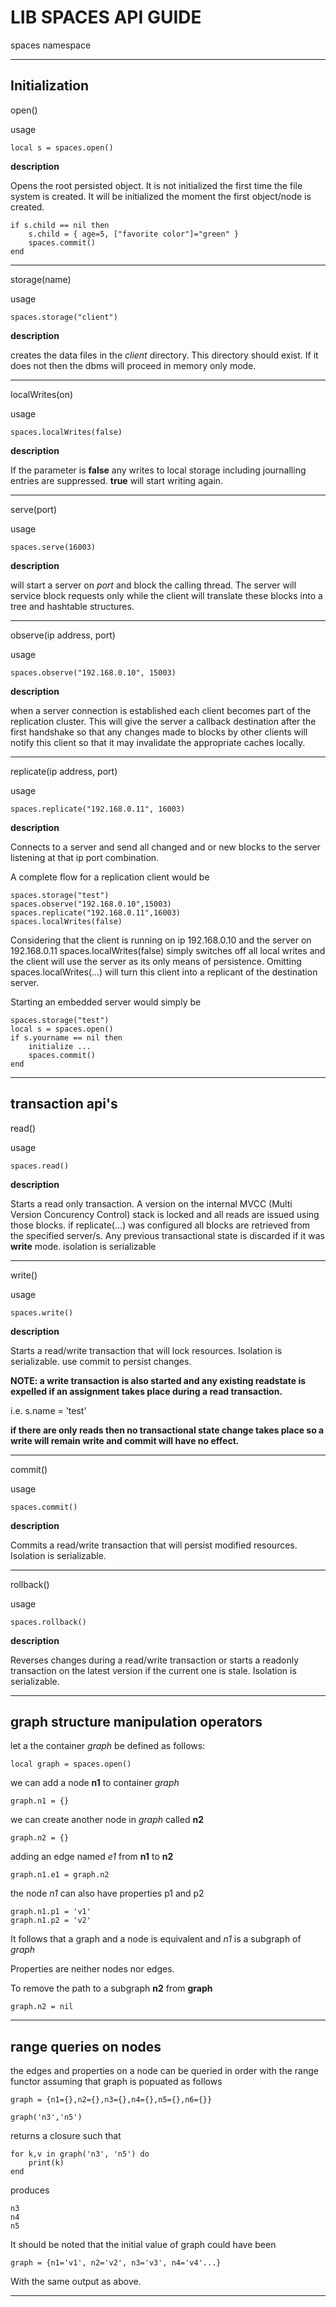 ****LIB SPACES API GUIDE****
==================

spaces namespace
***
**Initialization**
---
open()

usage

    local s = spaces.open()

**description**

Opens the root persisted object. It is not initialized the first time the 
file system is created. It will be initialized the moment the first object/node is created.


    if s.child == nil then
        s.child = { age=5, ["favorite color"]="green" }
        spaces.commit()
    end    

---
storage(name)

usage

    spaces.storage("client")

**description**

creates the data files in the _client_ directory. This directory should exist. If it does not then
the dbms will proceed in memory only mode.

---
localWrites(on)

usage
    
    spaces.localWrites(false)
    
**description**

If the parameter is __false__ any writes to local storage including journalling entries are suppressed. __true__ will start writing again.

---
serve(port)

usage

    spaces.serve(16003)

**description**

will start a server on *port* and block the calling thread. The server will service block requests only while the client 
will translate these blocks into a tree and hashtable structures.

---
observe(ip address, port)

usage
    
    spaces.observe("192.168.0.10", 15003)
    
**description**

when a server connection is established each client becomes part of the replication cluster. This will give the server 
a callback destination after the first handshake so that any changes made to blocks by other clients
will notify this client so that it may invalidate the appropriate caches locally.

---
replicate(ip address, port)

usage
    
    spaces.replicate("192.168.0.11", 16003)

**description**   

Connects to a server and send all changed and or new blocks to the server listening at that
ip port combination.

A complete flow for a replication client would be

    spaces.storage("test")
    spaces.observe("192.168.0.10",15003)
    spaces.replicate("192.168.0.11",16003)
    spaces.localWrites(false)
    
Considering that the client is running on ip 192.168.0.10 and the server on 192.168.0.11
spaces.localWrites(false) simply switches off all local writes and the client will use the
server as its only means of persistence. Omitting spaces.localWrites(...) will turn this 
client into a replicant of the destination server. 

Starting an embedded server would simply be
    
    spaces.storage("test")
    local s = spaces.open()
    if s.yourname == nil then
        initialize ...
        spaces.commit()
    end
---
**transaction api's**
---------------------


read()

usage
    
    spaces.read()

**description**   

Starts a read only transaction. A version on the internal MVCC (Multi Version Concurency Control) stack is locked 
and all reads are issued using those blocks. if replicate(...) was configured all blocks are retrieved from the 
specified server/s. Any previous transactional state is discarded if it was **write** mode. isolation is serializable

---

write()

usage
    
    spaces.write()

**description**   

Starts a read/write transaction that will lock resources. Isolation is serializable. use commit to persist changes.

**NOTE: a write transaction is also started and any existing readstate is expelled if an assignment takes place during
a read transaction.**

i.e. 
    s.name = 'test'
    
**if there are only reads then no transactional state change takes place so a write will remain write and 
commit will have no effect.**

---

commit()

usage
    
    spaces.commit()

**description**   

Commits a read/write transaction that will persist modified resources. Isolation is serializable.

---

rollback()

usage
    
    spaces.rollback()

**description**   

Reverses changes during a read/write transaction or starts a readonly transaction on the latest version if the current one is stale. Isolation is serializable.


***
graph structure manipulation operators
--------------------------------------

let a the container _graph_ be defined as follows:

    local graph = spaces.open()

we can add a node **n1** to container _graph_ 

    graph.n1 = {}
    
we can create another node in _graph_ called **n2**

    graph.n2 = {}

adding an edge named _e1_ from **n1** to **n2**
    
    graph.n1.e1 = graph.n2
   
the node *n1* can also have properties p1 and p2

    graph.n1.p1 = 'v1'
    graph.n1.p2 = 'v2'

It follows that a graph and a node is equivalent and _n1_ 
is a subgraph of _graph_

Properties are neither nodes nor edges.

To remove the path to a subgraph **n2** from **graph**

    graph.n2 = nil
  
***
range queries on nodes
---
the edges and properties on a node can be queried in order with the range functor
assuming that graph is popuated as follows

    graph = {n1={},n2={},n3={},n4={},n5={},n6={}}

    graph('n3','n5')

returns a closure such that
    
    for k,v in graph('n3', 'n5') do
        print(k)
    end
 
produces
    
    n3
    n4
    n5
 
 It should be noted that the initial value of graph could have been 
    
    graph = {n1='v1', n2='v2', n3='v3', n4='v4'...}
    
With the same output as above.

---



